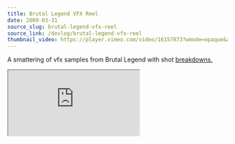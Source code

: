 ```yaml
---
title: Brutal Legend VFX Reel
date: 2009-03-31
source_slug: brutal-legend-vfx-reel
source_link: /devlog/brutal-legend-vfx-reel
thumbnail_video: https://player.vimeo.com/video/16157873?wmode=opaque&api=1
---
```


A smattering of vfx samples from Brutal Legend with shot [breakdowns.](https://blog.drewskillman.com/s/VFXReelBreakdown.pdf)

<div class="experience-video">
  <iframe
    src="https://player.vimeo.com/video/16157873?wmode=opaque&api=1"
    title="Brutal Legend VFX Reel"
    allow="autoplay; fullscreen; picture-in-picture"
    allowfullscreen
    loading="lazy"
  ></iframe>
</div>
